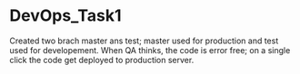 # DevOps_Task1
Created two brach master ans test; master used for production and test used for developement. When QA thinks, the code is error free; on a single click the code get deployed to production server.

